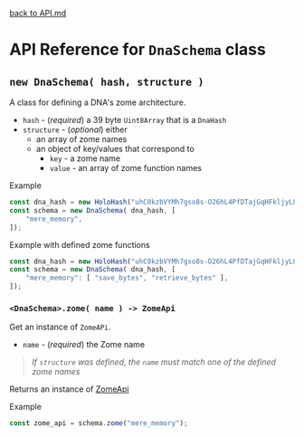 [back to API.md](./API.md)


# API Reference for `DnaSchema` class

## `new DnaSchema( hash, structure )`
A class for defining a DNA's zome architecture.

- `hash` - (*required*) a 39 byte `Uint8Array` that is a `DnaHash`
- `structure` - (*optional*) either
  - an array of zome names
  - an object of key/values that correspond to
    - `key` - a zome name
    - `value` - an array of zome function names

Example
```javascript
const dna_hash = new HoloHash("uhC0kzbVYMh7gso8s-O26hL4PfDTajGqHFkljyL8mdtokzoL-gRdd");
const schema = new DnaSchema( dna_hash, [
    "mere_memory",
]);
```

Example with defined zome functions
```javascript
const dna_hash = new HoloHash("uhC0kzbVYMh7gso8s-O26hL4PfDTajGqHFkljyL8mdtokzoL-gRdd");
const schema = new DnaSchema( dna_hash, [
    "mere_memory": [ "save_bytes", "retrieve_bytes" ],
]);
```


### `<DnaSchema>.zome( name ) -> ZomeApi`
Get an instance of `ZomeAPi`.

- `name` - (*required*) the Zome name

> *If `structure` was defined, the `name` must match one of the defined zome names*

Returns an instance of [ZomeApi](./API_ZomeApi.md)

Example
```javascript
const zome_api = schema.zome("mere_memory");
```
